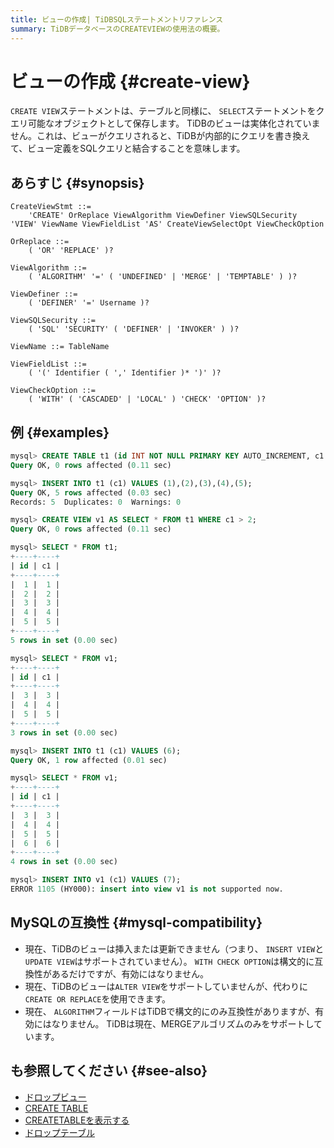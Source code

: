 ```yaml
---
title: ビューの作成| TiDBSQLステートメントリファレンス
summary: TiDBデータベースのCREATEVIEWの使用法の概要。
---
```


# ビューの作成 {#create-view}

`CREATE VIEW`ステートメントは、テーブルと同様に、 `SELECT`ステートメントをクエリ可能なオブジェクトとして保存します。 TiDBのビューは実体化されていません。これは、ビューがクエリされると、TiDBが内部的にクエリを書き換えて、ビュー定義をSQLクエリと結合することを意味します。

## あらすじ {#synopsis}

```ebnf+diagram
CreateViewStmt ::=
    'CREATE' OrReplace ViewAlgorithm ViewDefiner ViewSQLSecurity 'VIEW' ViewName ViewFieldList 'AS' CreateViewSelectOpt ViewCheckOption

OrReplace ::=
    ( 'OR' 'REPLACE' )?

ViewAlgorithm ::=
    ( 'ALGORITHM' '=' ( 'UNDEFINED' | 'MERGE' | 'TEMPTABLE' ) )?

ViewDefiner ::=
    ( 'DEFINER' '=' Username )?

ViewSQLSecurity ::=
    ( 'SQL' 'SECURITY' ( 'DEFINER' | 'INVOKER' ) )?

ViewName ::= TableName

ViewFieldList ::=
    ( '(' Identifier ( ',' Identifier )* ')' )?

ViewCheckOption ::=
    ( 'WITH' ( 'CASCADED' | 'LOCAL' ) 'CHECK' 'OPTION' )?
```

## 例 {#examples}

```sql
mysql> CREATE TABLE t1 (id INT NOT NULL PRIMARY KEY AUTO_INCREMENT, c1 INT NOT NULL);
Query OK, 0 rows affected (0.11 sec)

mysql> INSERT INTO t1 (c1) VALUES (1),(2),(3),(4),(5);
Query OK, 5 rows affected (0.03 sec)
Records: 5  Duplicates: 0  Warnings: 0

mysql> CREATE VIEW v1 AS SELECT * FROM t1 WHERE c1 > 2;
Query OK, 0 rows affected (0.11 sec)

mysql> SELECT * FROM t1;
+----+----+
| id | c1 |
+----+----+
|  1 |  1 |
|  2 |  2 |
|  3 |  3 |
|  4 |  4 |
|  5 |  5 |
+----+----+
5 rows in set (0.00 sec)

mysql> SELECT * FROM v1;
+----+----+
| id | c1 |
+----+----+
|  3 |  3 |
|  4 |  4 |
|  5 |  5 |
+----+----+
3 rows in set (0.00 sec)

mysql> INSERT INTO t1 (c1) VALUES (6);
Query OK, 1 row affected (0.01 sec)

mysql> SELECT * FROM v1;
+----+----+
| id | c1 |
+----+----+
|  3 |  3 |
|  4 |  4 |
|  5 |  5 |
|  6 |  6 |
+----+----+
4 rows in set (0.00 sec)

mysql> INSERT INTO v1 (c1) VALUES (7);
ERROR 1105 (HY000): insert into view v1 is not supported now.
```

## MySQLの互換性 {#mysql-compatibility}

-   現在、TiDBのビューは挿入または更新できません（つまり、 `INSERT VIEW`と`UPDATE VIEW`はサポートされていません）。 `WITH CHECK OPTION`は構文的に互換性があるだけですが、有効にはなりません。
-   現在、TiDBのビューは`ALTER VIEW`をサポートしていませんが、代わりに`CREATE OR REPLACE`を使用できます。
-   現在、 `ALGORITHM`フィールドはTiDBで構文的にのみ互換性がありますが、有効にはなりません。 TiDBは現在、MERGEアルゴリズムのみをサポートしています。

## も参照してください {#see-also}

-   [ドロップビュー](/sql-statements/sql-statement-drop-view.md)
-   [CREATE TABLE](/sql-statements/sql-statement-create-table.md)
-   [CREATETABLEを表示する](/sql-statements/sql-statement-show-create-table.md)
-   [ドロップテーブル](/sql-statements/sql-statement-drop-table.md)
